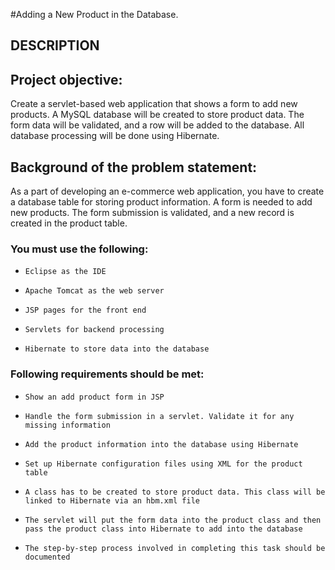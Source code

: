 #Adding a New Product in the Database.
## DESCRIPTION

## Project objective:

Create a servlet-based web application that shows a form to add new products. A MySQL database will be created to store product data. The form data will be validated, and a row will be added to the database. All database processing will be done using Hibernate.


## Background of the problem statement:

As a part of developing an e-commerce web application, you have to create a database table for storing product information. A form is needed to add new products. The form submission is validated, and a new record is created in the product table.


### You must use the following:

 *     Eclipse as the IDE
 *     Apache Tomcat as the web server
 *     JSP pages for the front end
 *     Servlets for backend processing
 *     Hibernate to store data into the database


### Following requirements should be met:

 *     Show an add product form in JSP
 *     Handle the form submission in a servlet. Validate it for any missing information
 *     Add the product information into the database using Hibernate
 *     Set up Hibernate configuration files using XML for the product table
 *     A class has to be created to store product data. This class will be linked to Hibernate via an hbm.xml file
 *     The servlet will put the form data into the product class and then pass the product class into Hibernate to add into the database
 *     The step-by-step process involved in completing this task should be documented
 
